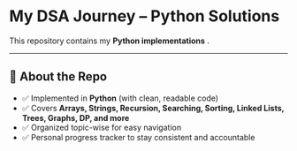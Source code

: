# My DSA Journey – Python Solutions 

This repository contains my **Python implementations** .  

---

## 🚀 About the Repo
- ✅ Implemented in **Python** (with clean, readable code)  
- ✅ Covers **Arrays, Strings, Recursion, Searching, Sorting, Linked Lists, Trees, Graphs, DP, and more**  
- ✅ Organized topic-wise for easy navigation  
- ✅ Personal progress tracker to stay consistent and accountable
